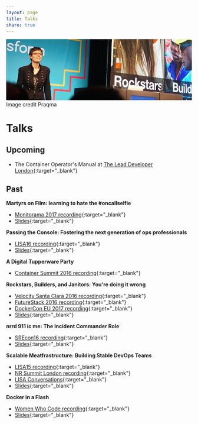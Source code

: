 ```yaml
---
layout: page
title: Talks
share: true
---
```

<img src="/images/janitors.jpg" alt="">
<figcaption>Image credit Praqma</figcaption>

# Talks

## Upcoming

* The Container Operator's Manual at [The Lead Developer London](https://london2018.theleaddeveloper.com/){:target="_blank"}

## Past

**Martyrs on Film: learning to hate the #oncallselfie**

* [Monitorama 2017 recording](https://vimeo.com/221050366){:target="_blank"}
* [Slides](https://speakerdeck.com/alicegoldfuss/martyrs-on-film-learning-to-hate-the-number-oncallselfie){:target="_blank"}

**Passing the Console: Fostering the next generation of ops professionals**

* [LISA16 recording](https://www.usenix.org/conference/lisa16/conference-program/presentation/goldfuss){:target="_blank"}
* [Slides](https://speakerdeck.com/alicegoldfuss/passing-the-console-fostering-the-next-generation-of-ops-professionals){:target="_blank"}

**A Digital Tupperware Party**

* [Container Summit 2016 recording](http://containersummit.io/city-series/2016/portland/videos/containers-at-new-relic){:target="_blank"}

**Rockstars, Builders, and Janitors: You're doing it wrong**

* [Velocity Santa Clara 2016 recording](https://www.youtube.com/watch?v=posb7CzWSFc){:target="_blank"}
* [FutureStack 2016 recording](https://www.youtube.com/watch?v=I_XAVXFO8-s){:target="_blank"}
* [DockerCon EU 2017 recording](https://dockercon.docker.com/watch/ams9ztREHRBU8bHpvZ6fr6){:target="_blank"}
* [Slides](https://speakerdeck.com/alicegoldfuss/rockstars-builders-and-janitors-youre-doing-it-wrong){:target="_blank"}

**nrrd 911 ic me: The Incident Commander Role**

* [SREcon16 recording](https://www.usenix.org/conference/srecon16/program/presentation/goldfuss){:target="_blank"}
* [Slides](https://speakerdeck.com/alicegoldfuss/nrrd-911-ic-me-the-incident-commander-role){:target="_blank"}

**Scalable Meatfrastructure: Building Stable DevOps Teams**

* [LISA15 recording](https://www.usenix.org/conference/lisa15/conference-program/presentation/goldfuss){:target="_blank"}
* [NR Summit London recording](https://www.youtube.com/watch?v=2taGFo9rK4E){:target="_blank"}
* [LISA Conversations](https://www.youtube.com/watch?v=8bxOstI2r8A){:target="_blank"}
* [Slides](https://speakerdeck.com/alicegoldfuss/scalable-meatfrastructure-building-stable-devops-teams){:target="_blank"}

**Docker in a Flash**

* [Women Who Code recording](https://youtu.be/yIvn3HkoD9Y?t=6m30s){:target="_blank"}
* [Slides](https://speakerdeck.com/alicegoldfuss/docker-in-a-flash){:target="_blank"}

